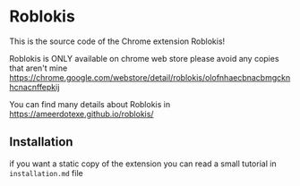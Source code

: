 
# Roblokis
This is the source code of the Chrome extension Roblokis!

Roblokis is ONLY available on chrome web store please avoid any copies that aren't mine
https://chrome.google.com/webstore/detail/roblokis/olofnhaecbnacbmgcknhcnacnffepkij

You can find many details about Roblokis in
https://ameerdotexe.github.io/roblokis/

## Installation
if you want a static copy of the extension
you can read a small tutorial in `installation.md` file